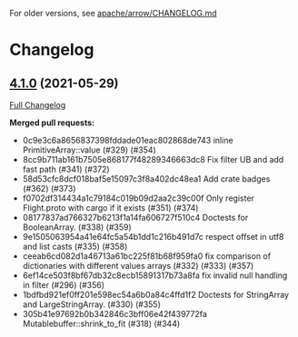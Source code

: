 For older versions, see [apache/arrow/CHANGELOG.md](https://github.com/apache/arrow/blob/master/CHANGELOG.md)

# Changelog

## [4.1.0](https://github.com/apache/arrow-rs/tree/4.2.0) (2021-05-29)

[Full Changelog](https://github.com/apache/arrow-rs/compare/4.1.0...4.2.0)

**Merged pull requests:**

* 0c9e3c6a8656837398fddade01eac802868de743 inline PrimitiveArray::value (#329) (#354)
* 8cc9b711ab161b7505e868177f48289346663dc8 Fix filter UB and add fast path (#341) (#372)
* 58d53cfc8dcf018baf5e15097c3f8a402dc48ea1 Add crate badges (#362) (#373)
* f0702df314434a1c79184c019b09d2aa2c39c00f Only register Flight.proto with cargo if it exists (#351) (#374)
* 08177837ad766327b6213f1a14fa606727f510c4 Doctests for BooleanArray. (#338) (#359)
* 9e1505063954a41e64fc5a54b1dd1c216b491d7c respect offset in utf8 and list casts (#335) (#358)
* ceeab6cd082d1a46713a61bc225f81b68f959fa0 fix comparison of dictionaries with different values arrays (#332) (#333) (#357)
* 6ef14ce503f8bf67db32c8ecb15891317b73a8fa fix invalid null handling in filter (#296) (#356)
* 1bdfbd921ef0ff201e598ec54a6b0a84c4ffd1f2 Doctests for StringArray and LargeStringArray. (#330) (#355)
* 305b41e97692b0b342846c3bff06e42f439772fa Mutablebuffer::shrink_to_fit (#318) (#344)
